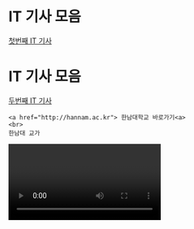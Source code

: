 <html>
  <head>
    <title>방석현의 웹페이지</title>
  </head>
<body>
  <h1>IT 기사 모음</h1>
  <a href="https://zdnet.co.kr/view/?no=20250319131712" target="_blank">첫번째 IT 기사</a>
 </body>
</html>
<body>
  <h1>IT 기사 모음</h1>
  <a href="https://www.fnnews.com/news/202503162304266879" target="_blank">두번째 IT 기사</a>
 </body>
</html>










<!DOCTYPE html>
<html lang="ko">
<head>
    <meta charset="UTF-8">
    <meta name="viewport" content="width=device-width, initial-scale=1.0">
    <title>방석현의 웹페이지</title>
</head>
<body>

    <a href="http://hannam.ac.kr"> 한남대학교 바로가기<a>
    <br>
    한남대 교가
<video controls="" autoplay="" name="media">
    
    
      <source src="https://hannam.ac.kr/data/about/schoolsong.mp3" type="audio/mpeg">
    </video>
    <br>
        <br>
    한남대 교가
<video controls="" autoplay="" name="media">
    
    
      <source src="https://hannam.ac.kr/data/about/schoolsong.mp3" type="audio/mpeg">
    </video>
    <br>
    유튜브 링크 
    <br>
    <iframe width="560" height="315" src="https://www.youtube.com/embed/96kqclBc2Sw?si=9apz2-IfQJX5ruoY" title="YouTube video player" frameborder="0" allow="accelerometer; autoplay; clipboard-write; encrypted-media; gyroscope; picture-in-picture; web-share" referrerpolicy="strict-origin-when-cross-origin" allowfullscreen></iframe>
</body>
</html>
